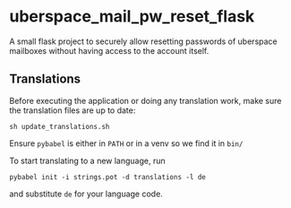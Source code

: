 # uberspace_mail_pw_reset_flask

A small flask project to securely allow resetting passwords of uberspace mailboxes without having access to the account itself.

## Translations

Before executing the application or doing any translation work, make sure the translation files are up to date:

	sh update_translations.sh

Ensure `pybabel` is either in `PATH` or in a venv so we find it in `bin/`

To start translating to a new language, run

	pybabel init -i strings.pot -d translations -l de

and substitute `de` for your language code.
